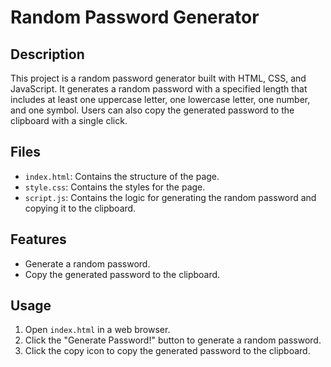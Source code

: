 # Random Password Generator

## Description

This project is a random password generator built with HTML, CSS, and JavaScript. It generates a random password with a specified length that includes at least one uppercase letter, one lowercase letter, one number, and one symbol. Users can also copy the generated password to the clipboard with a single click.

## Files

- `index.html`: Contains the structure of the page.
- `style.css`: Contains the styles for the page.
- `script.js`: Contains the logic for generating the random password and copying it to the clipboard.

## Features

- Generate a random password.
- Copy the generated password to the clipboard.

## Usage

1. Open `index.html` in a web browser.
2. Click the "Generate Password!" button to generate a random password.
3. Click the copy icon to copy the generated password to the clipboard.
